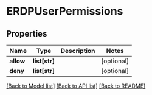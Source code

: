# ERDPUserPermissions

## Properties
Name | Type | Description | Notes
------------ | ------------- | ------------- | -------------
**allow** | **list[str]** |  | [optional] 
**deny** | **list[str]** |  | [optional] 

[[Back to Model list]](../README.md#documentation-for-models) [[Back to API list]](../README.md#documentation-for-api-endpoints) [[Back to README]](../README.md)

